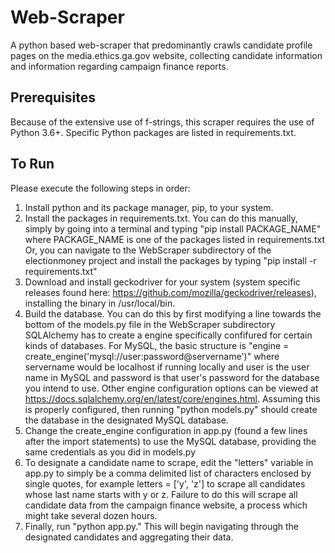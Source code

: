 # Web-Scraper

A python based web-scraper that predominantly crawls candidate profile pages on the media.ethics.ga.gov website, collecting candidate information and information regarding campaign finance reports.

## Prerequisites
Because of the extensive use of f-strings, this scraper requires the use of Python 3.6+. Specific Python packages are listed in requirements.txt.

## To Run
Please execute the following steps in order:
1) Install python and its package manager, pip, to your system.
2) Install the packages in requirements.txt.
You can do this manually, simply by going into a terminal and typing "pip install PACKAGE_NAME"
where PACKAGE_NAME is one of the packages listed in requirements.txt
Or, you can navigate to the WebScraper subdirectory of the electionmoney project and install
the packages by typing "pip install -r requirements.txt"
3) Download and install geckodriver for your system (system specific releases found here: https://github.com/mozilla/geckodriver/releases), 
installing the binary in /usr/local/bin.
4) Build the database.
You can do this by first modifying a line towards the bottom of the models.py file in the WebScraper subdirectory
SQLAlchemy has to create a engine specifically confifured for certain kinds of databases. For MySQL, the basic structure is
"engine = create_engine('mysql://user:password@servername')" where servername would be localhost if running locally and user
is the user name in MySQL and password is that user's password for the database you intend to use.
Other engine configuration options can be viewed at https://docs.sqlalchemy.org/en/latest/core/engines.html.
Assuming this is properly configured, then running "python models.py" should create the database in the designated MySQL database.
5) Change the create_engine configuration in app.py (found a few lines after the import statements) to use the MySQL database, 
providing the same credentials as you did in models.py
6) To designate a candidate name to scrape, edit the "letters" variable in app.py to simply be a comma delimited list of characters
enclosed by single quotes, for example letters = ['y', 'z'] to scrape all candidates whose last name starts with y or z. 
Failure to do this will scrape all candidate data from the campaign finance website, a process which might take several dozen hours.
7) Finally, run "python app.py." This will begin navigating through the designated candidates and aggregating their data.
